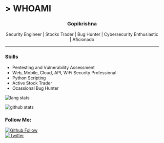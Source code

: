 # > WHOAMI
<center>
<h3> Gopikrishna </h3>
Security Engineer | Stocks Trader | Bug Hunter | Cybersecurity Enthusiastic | Aficionado
</center>
<hr>

### Skills
* Pentesting and Vulnerability Assessment
* Web, Mobile, Cloud, API, WiFi Security Professional
* Python Scripting 
* Active Stock Trader
* Ocassional Bug Hunter

![lang stats](https://github-readme-stats.vercel.app/api/top-langs/?username=z0x0z&layout=compact&theme=tokyonight)   

![github stats](https://github-readme-stats.vercel.app/api?username=z0x0z&show_icons=true&theme=tokyonight)

### Follow Me:

[![Github Follow](https://img.shields.io/github/followers/z0x0z?style=social)](https://github.com/z0x0z/) <br>
[![Twitter](https://img.shields.io/twitter/follow/_z0x0z_?style=social)](https://twitter.com/_z0x0z_) <br>
